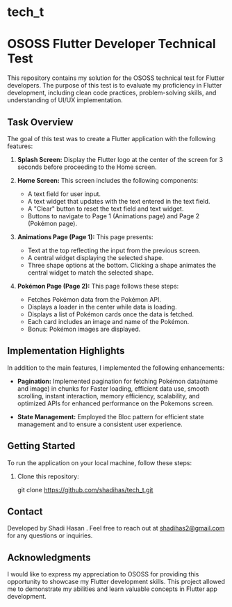 # tech_t 

# OSOSS Flutter Developer Technical Test

This repository contains my solution for the OSOSS technical test for Flutter developers. The purpose of this test is to evaluate my proficiency in Flutter development, including clean code practices, problem-solving skills, and understanding of UI/UX implementation.

## Task Overview

The goal of this test was to create a Flutter application with the following features:

1. **Splash Screen:** Display the Flutter logo at the center of the screen for 3 seconds before proceeding to the Home screen.

2. **Home Screen:** This screen includes the following components:
   - A text field for user input.
   - A text widget that updates with the text entered in the text field.
   - A "Clear" button to reset the text field and text widget.
   - Buttons to navigate to Page 1 (Animations page) and Page 2 (Pokémon page).

3. **Animations Page (Page 1):** This page presents:
   - Text at the top reflecting the input from the previous screen.
   - A central widget displaying the selected shape.
   - Three shape options at the bottom. Clicking a shape animates the central widget to match the selected shape.

4. **Pokémon Page (Page 2):** This page follows these steps:
   - Fetches Pokémon data from the Pokémon API.
   - Displays a loader in the center while data is loading.
   - Displays a list of Pokémon cards once the data is fetched.
   - Each card includes an image and name of the Pokémon.
   - Bonus: Pokémon images are displayed.

## Implementation Highlights

In addition to the main features, I implemented the following enhancements:

- **Pagination:** Implemented pagination for fetching Pokémon data(name and image) in chunks for  Faster loading, efficient data use, smooth scrolling, instant interaction, memory efficiency, scalability, and optimized APIs for enhanced performance on the Pokemons screen.

- **State Management:** Employed the Bloc pattern for efficient state management and to ensure a consistent user experience.

## Getting Started

To run the application on your local machine, follow these steps:

1. Clone this repository: 

   git clone https://github.com/shadihas/tech_t.git

## Contact
Developed by Shadi Hasan . Feel free to reach out at shadihas2@gmail.com for any questions or inquiries.

 ## Acknowledgments
I would like to express my appreciation to OSOSS for providing this opportunity to showcase my Flutter development skills. This project allowed me to demonstrate my abilities and learn valuable concepts in Flutter app development.
